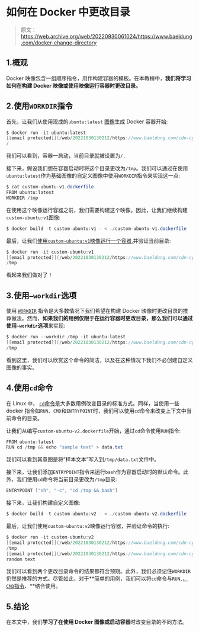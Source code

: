 # 如何在 Docker 中更改目录

> 原文：<https://web.archive.org/web/20220930061024/https://www.baeldung.com/docker-change-directory>

## 1.概观

Docker 映像包含一组顺序指令，用作构建容器的模板。在本教程中，**我们将学习如何在构建 Docker 映像或使用映像运行容器时更改目录。**

## 2.使用`WORKDIR`指令

首先，让我们从使用现成的`ubuntu:latest` [图像](/web/20221030130212/https://www.baeldung.com/ops/docker-images-vs-containers#docker-images)生成 Docker 容器开始:

```java
$ docker run -it ubuntu:latest
[[email protected]](/web/20221030130212/https://www.baeldung.com/cdn-cgi/l/email-protection):/# pwd
/
```

我们可以看到，容器一启动，当前目录就被设置为`/.`

接下来，假设我们想在容器启动时将这个目录更改为`/tmp`。我们可以通过在使用`ubuntu:latest`作为基础图像的自定义图像中使用`WORKDIR`指令来实现这一点:

```java
$ cat custom-ubuntu-v1.dockerfile
FROM ubuntu:latest
WORKDIR /tmp
```

在使用这个映像运行容器之前，我们需要构建这个映像。因此，让我们继续构建`custom-ubuntu:v1`图像:

```java
$ docker build -t custom-ubuntu:v1 - < ./custom-ubuntu-v1.dockerfile
```

最后，让我们[使用`custom-ubuntu:v1`映像运行一个容器](/web/20221030130212/https://www.baeldung.com/ops/docker-images-vs-containers#running-images),并验证当前目录:

```java
$ docker run -it custom-ubuntu:v1
[[email protected]](/web/20221030130212/https://www.baeldung.com/cdn-cgi/l/email-protection):/tmp# pwd
/tmp
```

看起来我们做对了！

## 3.使用`–workdir`选项

使用 [`WORKDIR`](https://web.archive.org/web/20221030130212/https://docs.docker.com/develop/develop-images/dockerfile_best-practices/#workdir) 指令是大多数情况下我们希望在构建 Docker 映像时更改目录的推荐做法。然而，**如果我们的用例仅限于在运行容器时更改目录，那么我们可以通过使用`–workdir`选项**来实现:

```java
$ docker run --workdir /tmp -it ubuntu:latest
[[email protected]](/web/20221030130212/https://www.baeldung.com/cdn-cgi/l/email-protection):/tmp# pwd
/tmp
```

看到这里，我们可以欣赏这个命令的简洁，以及在这种情况下我们不必创建自定义图像的事实。

## 4.使用`cd`命令

在 Linux 中， [`cd`命令](/web/20221030130212/https://www.baeldung.com/linux/cd-command-bash-script)是大多数用例改变目录的标准方式。同样，当使用一些 docker 指令如`RUN`、`CMD`和`ENTRYPOINT`时，我们可以使用`cd`命令来改变上下文中当前命令的目录。

让我们从编写`custom-ubuntu-v2.dockerfile`开始，通过`cd`命令使用`RUN`指令:

```java
FROM ubuntu:latest
RUN cd /tmp && echo "sample text" > data.txt
```

我们可以看到其意图是将“样本文本”写入到`/tmp/data.txt`文件中。

接下来，让我们添加`ENTRYPOINT`指令来运行`bash`作为容器启动时的默认命令。此外，我们使用`cd`命令将当前目录更改为`/tmp`目录:

```java
ENTRYPOINT ["sh", "-c", "cd /tmp && bash"]
```

接下来，让我们构建自定义图像:

```java
$ docker build -t custom-ubuntu:v2 - < ./custom-ubuntu-v2.dockerfile
```

最后，让我们使用`custom-ubuntu:v2`映像运行容器，并验证命令的执行:

```java
$ docker run -it custom-ubuntu:v2
[[email protected]](/web/20221030130212/https://www.baeldung.com/cdn-cgi/l/email-protection):/tmp# pwd
/tmp
[[email protected]](/web/20221030130212/https://www.baeldung.com/cdn-cgi/l/email-protection):/tmp# cat /tmp/data.txt
random text
```

我们可以看到两个更改目录命令的结果都符合预期。此外，我们必须记住`WORKDIR`仍然是推荐的方式。尽管如此，对于**简单的用例，我们可以将`cd`命令与`RUN`、[、`CMD`指令](/web/20221030130212/https://www.baeldung.com/ops/dockerfile-run-cmd-entrypoint)、**结合使用。

## 5.结论

在本文中，我们**学习了在使用 Docker 图像或启动容器**时改变目录的不同方法。